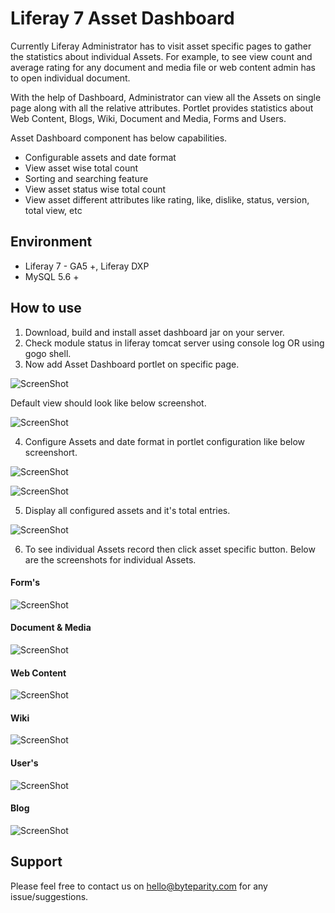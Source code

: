 # Liferay 7 Asset Dashboard

Currently Liferay Administrator has to visit asset specific pages to gather the statistics about individual Assets. For example, to see view count and average rating for any document and media file or web content admin has to open individual document. 

With the help of Dashboard, Administrator can view all the Assets on single page along with all the relative attributes. Portlet provides statistics about Web Content, Blogs, Wiki, Document and Media, Forms and Users.

Asset Dashboard component has below capabilities.
*	Configurable assets and date format
*	View asset wise total count
*	Sorting and searching feature
*	View asset status wise total count  
*	View asset different attributes like rating, like, dislike, status, version, total view, etc

## Environment

* Liferay 7 - GA5 +, Liferay DXP
*	MySQL 5.6 +

## How to use

1. Download, build and install asset dashboard jar on your server.
2. Check module status in liferay tomcat server using console log OR using gogo shell.
3. Now add Asset Dashboard portlet on specific page.


![ScreenShot](https://user-images.githubusercontent.com/24852574/39044114-dafd5b82-44ac-11e8-9517-b19817fd7620.png)


Default view should look like below screenshot.


![ScreenShot](https://user-images.githubusercontent.com/24852574/39044365-8db5daba-44ad-11e8-9f13-a5aadca1be6f.png)

4.  Configure Assets and date format in portlet configuration like below screenshort.


![ScreenShot](https://user-images.githubusercontent.com/24852574/39044658-76db1818-44ae-11e8-969f-e426fc160be9.png)

![ScreenShot](https://user-images.githubusercontent.com/24852574/39044731-a92248dc-44ae-11e8-9c22-5c6146012156.png)

    
5. Display all configured assets and it's total entries.


![ScreenShot](https://user-images.githubusercontent.com/24852574/39044984-4f2d9592-44af-11e8-9ce3-24aeee81200b.png)


6. To see individual Assets record then click asset specific button. Below are the screenshots for individual Assets.


#### Form's ####
![ScreenShot](https://user-images.githubusercontent.com/24852574/39045452-9976ff3e-44b0-11e8-920b-90aa694e7861.png)


#### Document & Media ####
![ScreenShot](https://user-images.githubusercontent.com/24852574/39045598-ecf44cde-44b0-11e8-8f00-4a8315591f46.png)


#### Web Content ####
![ScreenShot](https://user-images.githubusercontent.com/24852574/39045636-0af297ae-44b1-11e8-9309-cf7c5b73ee7a.png)


#### Wiki ####
![ScreenShot](https://user-images.githubusercontent.com/24852574/39045677-1fef2528-44b1-11e8-9fb4-fe64e4f04c91.png)


#### User's ####
![ScreenShot](https://user-images.githubusercontent.com/24852574/39045728-516602b6-44b1-11e8-9b4b-51135f0386e2.png)


#### Blog ####
![ScreenShot](https://user-images.githubusercontent.com/24852574/39045757-7471dbae-44b1-11e8-846a-5cdb999b12ca.png)






## Support
   Please feel free to contact us on hello@byteparity.com for any issue/suggestions.
